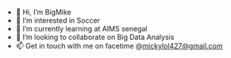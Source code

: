 - 👋 Hi, I’m BigMike
- 👀 I’m interested in Soccer
- 🌱 I’m currently learning at AIMS senegal
- 💞️ I’m looking to collaborate on Big Data Analysis
- 📫 Get in touch with me on facetime @mickylol427@gmail.com

<!---
Michael-Attoh/Michael-Attoh is a ✨ special ✨ repository because its `README.md` (this file) appears on your GitHub profile.
You can click the Preview link to take a look at your changes.
--->
